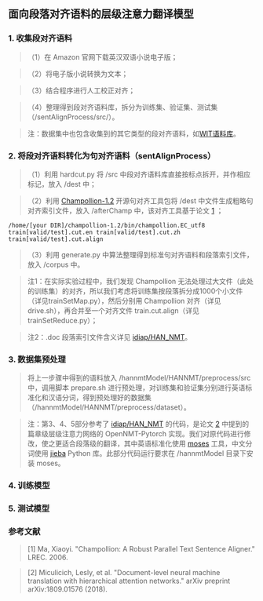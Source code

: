 ## 面向段落对齐语料的层级注意力翻译模型
### 1. 收集段对齐语料
> （1）在 Amazon 官网下载英汉双语小说电子版；

> （2）将电子版小说转换为文本；

> （3）结合程序进行人工校正对齐；

> （4）整理得到段对齐语料库，拆分为训练集、验证集、测试集（/sentAlignProcess/src/）。

> 注：数据集中也包含收集到的其它类型的段对齐语料，如[WIT语料库](https://wit3.fbk.eu/mt.php?release=2015-01)。
### 2. 将段对齐语料转化为句对齐语料（sentAlignProcess）
> （1）利用 hardcut.py 将 /src 中段对齐语料库直接按标点拆开，并作相应标记，放入 /dest 中；

> （2）利用 [Champollion-1.2](https://sourceforge.net/projects/champollion/) 开源句对齐工具包将 /dest 中文件生成粗略句对齐索引文件，放入 /afterChamp 中，该对齐工具基于论文 [1](https://www.cs.brandeis.edu/~marc/misc/proceedings/lrec-2006/pdf/746_pdf.pdf) ；

```
/home/[your DIR]/champollion-1.2/bin/champollion.EC_utf8 train[valid/test].cut.en train[valid/test].cut.zh train[valid/test].cut.align
```

> （3）利用 generate.py 中算法整理得到标准句对齐语料和段落索引文件，放入 /corpus 中。

> 注1：在实际实验过程中，我们发现 Champollion 无法处理过大文件（此处的训练集）的对齐，所以我们考虑将训练集按段落拆分成1000个小文件（详见trainSetMap.py），然后分别用 Champollion 对齐（详见drive.sh），再合并至一个对齐文件 train.cut.align（详见trainSetReduce.py）；

> 注2：.doc 段落索引文件含义详见 [idiap/HAN_NMT](https://github.com/idiap/HAN_NMT#preprocess)。
### 3. 数据集预处理
> 将上一步骤中得到的语料放入 /hannmtModel/HANNMT/preprocess/src 中，调用脚本 prepare.sh 进行预处理，对训练集和验证集分别进行英语标准化和汉语分词，得到预处理好的数据集（/hannmtModel/HANNMT/preprocess/dataset）。

> 注：第3、4、5部分参考了 [idiap/HAN_NMT](https://github.com/idiap/HAN_NMT) 的代码，是论文 [2](https://arxiv.org/abs/1809.01576) 中提到的篇章级层级注意力网络的 OpenNMT-Pytorch 实现。我们对原代码进行修改，使之更适合段落级的翻译，其中英语标准化使用 [moses](http://www.statmt.org/moses/) 工具，中文分词使用 [jieba](https://github.com/fxsjy/jieba) Python 库。此部分代码运行要求在 /hannmtModel 目录下安装 moses。
### 4. 训练模型
### 5. 测试模型
### 参考文献
> [1] Ma, Xiaoyi. "Champollion: A Robust Parallel Text Sentence Aligner." LREC. 2006.

> [2] Miculicich, Lesly, et al. "Document-level neural machine translation with hierarchical attention networks." arXiv preprint arXiv:1809.01576 (2018).
